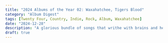 ```yaml
---
title: "2024 Albums of the Year 02: Waxahatchee, Tigers Blood"
category: "Album Digest"
tags: [Twenty Four, Country, Indie, Rock, Album, Waxahatchee]
date: "2024-12-28"
description: "A glorious bundle of songs that writhe with brains and heart, with love and friendship, and many other complements and opposites."
draft: true
---
```

